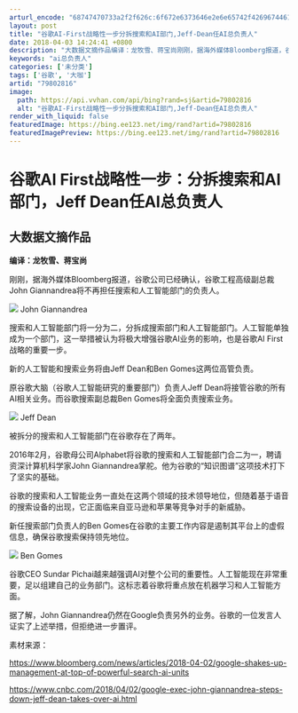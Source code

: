 ```yaml
---
arturl_encode: "68747470733a2f2f626c:6f672e6373646e2e6e65742f42696744617461446967657374:2f61727469636c652f64657461696c732f3739383032383136"
layout: post
title: "谷歌AI-First战略性一步分拆搜索和AI部门,Jeff-Dean任AI总负责人"
date: 2018-04-03 14:24:41 +0800
description: "大数据文摘作品编译：龙牧雪、蒋宝尚刚刚，据海外媒体Bloomberg报道，谷歌公司已经确认，谷歌工程"
keywords: "ai总负责人"
categories: ['未分类']
tags: ['谷歌', '大咖']
artid: "79802816"
image:
  path: https://api.vvhan.com/api/bing?rand=sj&artid=79802816
  alt: "谷歌AI-First战略性一步分拆搜索和AI部门,Jeff-Dean任AI总负责人"
render_with_liquid: false
featuredImage: https://bing.ee123.net/img/rand?artid=79802816
featuredImagePreview: https://bing.ee123.net/img/rand?artid=79802816
---
```


# 谷歌AI First战略性一步：分拆搜索和AI部门，Jeff Dean任AI总负责人

## **大数据文摘作品**

**编译：龙牧雪、蒋宝尚**

刚刚，据海外媒体Bloomberg报道，谷歌公司已经确认，谷歌工程高级副总裁John Giannandrea将不再担任搜索和人工智能部门的负责人。

![](https://i-blog.csdnimg.cn/blog_migrate/5817404130e6e4c5d6b4d567ba072dc6.jpeg)
John Giannandrea

搜索和人工智能部门将一分为二，分拆成搜索部门和人工智能部门。人工智能单独成为一个部门，这一举措被认为将极大增强谷歌AI业务的影响，也是谷歌AI First战略的重要一步。

新的人工智能和搜索业务将由Jeff Dean和Ben Gomes这两位高管负责。

原谷歌大脑（谷歌人工智能研究的重要部门）负责人Jeff Dean将接管谷歌的所有AI相关业务。而谷歌搜索副总裁Ben Gomes将全面负责搜索业务。

![](https://i-blog.csdnimg.cn/blog_migrate/6d34302b46e2f6e0ada7bbbcddcd49d1.jpeg)
Jeff Dean

被拆分的搜索和人工智能部门在谷歌存在了两年。

2016年2月，谷歌母公司Alphabet将谷歌的搜索和人工智能部门合二为一，聘请资深计算机科学家John Giannandrea掌舵。他为谷歌的“知识图谱”这项技术打下了坚实的基础。

谷歌的搜索和人工智能业务一直处在这两个领域的技术领导地位，但随着基于语音的搜索设备的出现，它正面临来自亚马逊和苹果等竞争对手的新威胁。

新任搜索部门负责人的Ben Gomes在谷歌的主要工作内容是遏制其平台上的虚假信息，确保谷歌搜索保持领先地位。

![](https://i-blog.csdnimg.cn/blog_migrate/ee9222c7b5832fa1f4d65d3c820ab71d.jpeg)
Ben Gomes

谷歌CEO Sundar Pichai越来越强调AI对整个公司的重要性。人工智能现在非常重要，足以组建自己的业务部门。这标志着谷歌将重点放在机器学习和人工智能方面。

据了解，John Giannandrea仍然在Google负责另外的业务。谷歌的一位发言人证实了上述举措，但拒绝进一步置评。

素材来源：

<https://www.bloomberg.com/news/articles/2018-04-02/google-shakes-up-management-at-top-of-powerful-search-ai-units>

<https://www.cnbc.com/2018/04/02/google-exec-john-giannandrea-steps-down-jeff-dean-takes-over-ai.html>